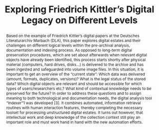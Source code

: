 ---
abstract: 'Based on the example of Friedrich Kittler’s digital papers at the Deutsches
  Literaturarchiv Marbach (DLA), this paper explores digital estates and their challenges
  on different logical levels within the pre-archival analysis, documentation and
  indexing process. As opposed to long-term digital preservation procedures, which
  are set about afterwards when relevant digital objects have already been identified,
  this process starts shortly after physical material (computers, hard drives, disks…)
  is delivered to the archive and has been ingested and safeguarded into volume image
  files. In this situation, it is important to get an overview of the “current state”:
  Which data was delivered (amount, formats, duplicates, versions)? What is the legal
  status of the stored data? Which digital objects are relevant and should be accessible
  for which types of users/researchers etc.? What kind of contextual knowledge needs
  to be preserved for the future? In order to address these questions and to assign
  meaning to both technological and documentation needs, the digital analysis tool
  “Indexer”1 was developed [3]. It combines automated, information retrieval routines
  with human interaction features, thereby completing the necessary toolset for processing
  unstructured digital estates. It turns out however, that intellectual work and deep
  knowledge of the collection context still play an important role and must work hand
  in hand with the new automation efforts.'
creators:
- Enge, Jürgen
- Kramski, Heinz Werner
date: null
document_url: https://services.phaidra.univie.ac.at/api/object/o:502853/download
grand_parent: iPRES
institutions: []
keywords: []
landing_page_url: https://phaidra.univie.ac.at/o:502853
language: eng
layout: publication
license: CC BY-NC-SA 3.0 AT
notes_url: null
parent: iPRES 2016
publication_type: paper
size: 1467609
slides_url: null
source_name: iPRES
stream_url: null
title: Exploring Friedrich Kittler’s Digital Legacy on Different Levels
year: 2016
---